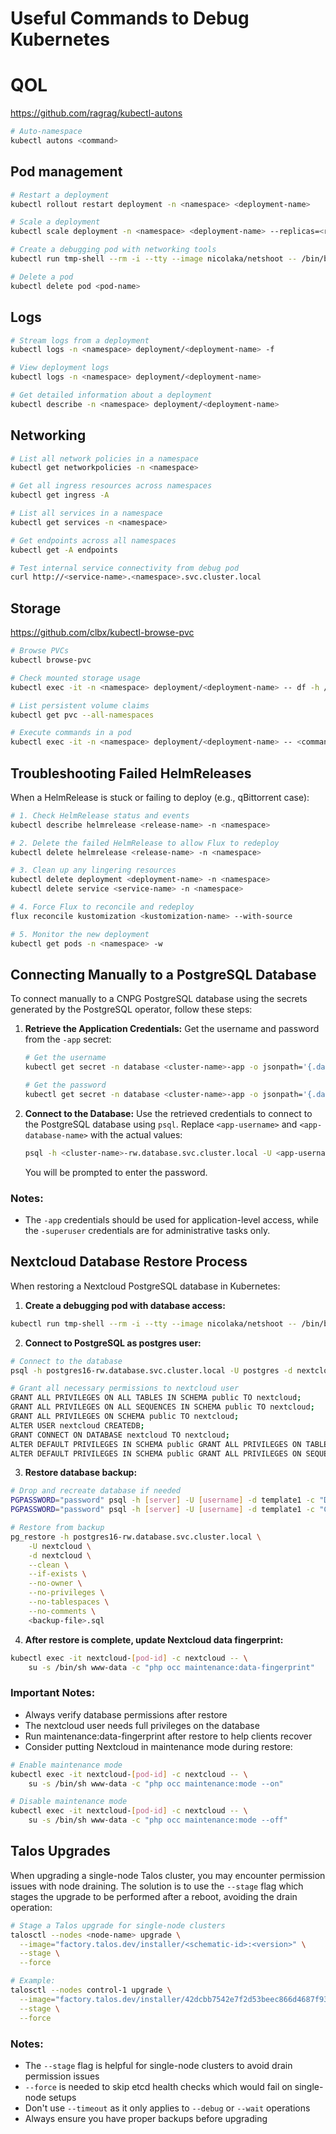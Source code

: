 # Useful Commands to Debug Kubernetes

# QOL

<https://github.com/ragrag/kubectl-autons>

```bash
# Auto-namespace
kubectl autons <command>
```

## Pod management

```bash
# Restart a deployment
kubectl rollout restart deployment -n <namespace> <deployment-name>

# Scale a deployment
kubectl scale deployment -n <namespace> <deployment-name> --replicas=<replicas>

# Create a debugging pod with networking tools
kubectl run tmp-shell --rm -i --tty --image nicolaka/netshoot -- /bin/bash

# Delete a pod
kubectl delete pod <pod-name>
```

## Logs

```bash
# Stream logs from a deployment
kubectl logs -n <namespace> deployment/<deployment-name> -f

# View deployment logs
kubectl logs -n <namespace> deployment/<deployment-name>

# Get detailed information about a deployment
kubectl describe -n <namespace> deployment/<deployment-name>
```

## Networking

```bash
# List all network policies in a namespace
kubectl get networkpolicies -n <namespace>

# Get all ingress resources across namespaces
kubectl get ingress -A

# List all services in a namespace
kubectl get services -n <namespace>

# Get endpoints across all namespaces
kubectl get -A endpoints

# Test internal service connectivity from debug pod
curl http://<service-name>.<namespace>.svc.cluster.local
```

## Storage

<https://github.com/clbx/kubectl-browse-pvc>

```bash
# Browse PVCs
kubectl browse-pvc

# Check mounted storage usage
kubectl exec -it -n <namespace> deployment/<deployment-name> -- df -h /path

# List persistent volume claims
kubectl get pvc --all-namespaces

# Execute commands in a pod
kubectl exec -it -n <namespace> deployment/<deployment-name> -- <command>
```

## Troubleshooting Failed HelmReleases

When a HelmRelease is stuck or failing to deploy (e.g., qBittorrent case):

```bash
# 1. Check HelmRelease status and events
kubectl describe helmrelease <release-name> -n <namespace>

# 2. Delete the failed HelmRelease to allow Flux to redeploy
kubectl delete helmrelease <release-name> -n <namespace>

# 3. Clean up any lingering resources
kubectl delete deployment <deployment-name> -n <namespace>
kubectl delete service <service-name> -n <namespace>

# 4. Force Flux to reconcile and redeploy
flux reconcile kustomization <kustomization-name> --with-source

# 5. Monitor the new deployment
kubectl get pods -n <namespace> -w
```

## Connecting Manually to a PostgreSQL Database

To connect manually to a CNPG PostgreSQL database using the secrets generated by the PostgreSQL operator, follow these steps:

1. **Retrieve the Application Credentials:**
   Get the username and password from the `-app` secret:

   ```bash
   # Get the username
   kubectl get secret -n database <cluster-name>-app -o jsonpath='{.data.username}' | base64 -d

   # Get the password
   kubectl get secret -n database <cluster-name>-app -o jsonpath='{.data.password}' | base64 -d
   ```

2. **Connect to the Database:**
   Use the retrieved credentials to connect to the PostgreSQL database using `psql`. Replace `<app-username>` and `<app-database-name>` with the actual values:

   ```bash
   psql -h <cluster-name>-rw.database.svc.cluster.local -U <app-username> -d <app-database-name> -W
   ```

   You will be prompted to enter the password.

### Notes:

- The `-app` credentials should be used for application-level access, while the `-superuser` credentials are for administrative tasks only.

## Nextcloud Database Restore Process

When restoring a Nextcloud PostgreSQL database in Kubernetes:

1. **Create a debugging pod with database access:**

```bash
kubectl run tmp-shell --rm -i --tty --image nicolaka/netshoot -- /bin/bash
```

2. **Connect to PostgreSQL as postgres user:**

```bash
# Connect to the database
psql -h postgres16-rw.database.svc.cluster.local -U postgres -d nextcloud

# Grant all necessary permissions to nextcloud user
GRANT ALL PRIVILEGES ON ALL TABLES IN SCHEMA public TO nextcloud;
GRANT ALL PRIVILEGES ON ALL SEQUENCES IN SCHEMA public TO nextcloud;
GRANT ALL PRIVILEGES ON SCHEMA public TO nextcloud;
ALTER USER nextcloud CREATEDB;
GRANT CONNECT ON DATABASE nextcloud TO nextcloud;
ALTER DEFAULT PRIVILEGES IN SCHEMA public GRANT ALL PRIVILEGES ON TABLES TO nextcloud;
ALTER DEFAULT PRIVILEGES IN SCHEMA public GRANT ALL PRIVILEGES ON SEQUENCES TO nextcloud;
```

3. **Restore database backup:**

```bash
# Drop and recreate database if needed
PGPASSWORD="password" psql -h [server] -U [username] -d template1 -c "DROP DATABASE \"nextcloud\";"
PGPASSWORD="password" psql -h [server] -U [username] -d template1 -c "CREATE DATABASE \"nextcloud\";"

# Restore from backup
pg_restore -h postgres16-rw.database.svc.cluster.local \
    -U nextcloud \
    -d nextcloud \
    --clean \
    --if-exists \
    --no-owner \
    --no-privileges \
    --no-tablespaces \
    --no-comments \
    <backup-file>.sql
```

4. **After restore is complete, update Nextcloud data fingerprint:**

```bash
kubectl exec -it nextcloud-[pod-id] -c nextcloud -- \
    su -s /bin/sh www-data -c "php occ maintenance:data-fingerprint"
```

### Important Notes:

- Always verify database permissions after restore
- The nextcloud user needs full privileges on the database
- Run maintenance:data-fingerprint after restore to help clients recover
- Consider putting Nextcloud in maintenance mode during restore:

```bash
# Enable maintenance mode
kubectl exec -it nextcloud-[pod-id] -c nextcloud -- \
    su -s /bin/sh www-data -c "php occ maintenance:mode --on"

# Disable maintenance mode
kubectl exec -it nextcloud-[pod-id] -c nextcloud -- \
    su -s /bin/sh www-data -c "php occ maintenance:mode --off"
```

## Talos Upgrades

When upgrading a single-node Talos cluster, you may encounter permission issues with node draining. The solution is to use the `--stage` flag which stages the upgrade to be performed after a reboot, avoiding the drain operation:

```bash
# Stage a Talos upgrade for single-node clusters
talosctl --nodes <node-name> upgrade \
  --image="factory.talos.dev/installer/<schematic-id>:<version>" \
  --stage \
  --force

# Example:
talosctl --nodes control-1 upgrade \
  --image="factory.talos.dev/installer/42dcbb7542e7f2d53beec866d4687f9306cd2b2da3b049fb4872cfc41942723e:v1.9.1" \
  --stage \
  --force
```

### Notes:

- The `--stage` flag is helpful for single-node clusters to avoid drain permission issues
- `--force` is needed to skip etcd health checks which would fail on single-node setups
- Don't use `--timeout` as it only applies to `--debug` or `--wait` operations
- Always ensure you have proper backups before upgrading
